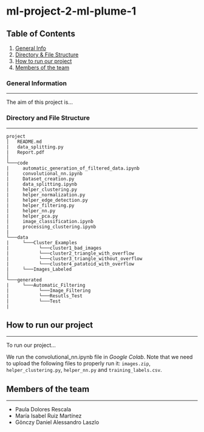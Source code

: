 # ml-project-2-ml-plume-1

## Table of Contents
1. [General Info](#general-info)
2. [Directory & File Structure](#directory-and-file-structure)
3. [How to run our project](#how-to-run-our-project)
5. [Members of the team](#members-of-the-team)
### General Information
***
The aim of this project is...

### Directory and File Structure
***
```
project
│   README.md
|   data_splitting.py
|   Report.pdf
│
└───code
|     automatic_generation_of_filtered_data.ipynb
|     convolutional_nn.ipynb
|     Dataset_creation.py
|     data_splitting.ipynb
|     helper_clustering.py
|     helper_normalization.py
|     helper_edge_detection.py
|     helper_filtering.py
|     helper_nn.py
|     helper_pca.py
|     image_classification.ipynb
|     processing_clustering.ipynb
|
└───data
|     └───Cluster_Examples
|           └───cluster1_bad_images
|           └───cluster2_triangle_with_overflow
|           └───cluster3_triangle_without_overflow
|           └───cluster4_patatoid_with_overflow
|     └───Images_Labeled
│ 
└───generated
|     └───Automatic_Filtering
|           └───Image_Filtering
|           └───Resutls_Test
|           └───Test
|
```

## How to run our project
***
To run our project...

We run the convolutional_nn.ipynb file in *Google Colab*. Note that we need to upload the following files to properly run it: ```images.zip```, ```helper_clustering.py```, ```helper_nn.py``` and ```training_labels.csv```.

## Members of the team
***
* Paula Dolores Rescala
* María Isabel Ruiz Martínez
* Gönczy Daniel Alessandro Laszlo

